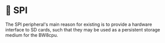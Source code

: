 # 💾 SPI

The SPI peripheral's main reason for existing is to provide a hardware interface to SD cards, such that they may be used as a persistent storage medium for the BW8cpu.
